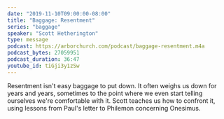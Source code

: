 ```yaml
---
date: "2019-11-10T09:00:00-08:00"
title: "Baggage: Resentment"
series: "baggage"
speaker: "Scott Hetherington"
type: message
podcast: https://arborchurch.com/podcast/baggage-resentment.m4a
podcast_bytes: 27059951
podcast_duration: 36:47
youtube_id: tiGji3y1zSw
---
```


Resentment isn't easy baggage to put down. It often weighs us down for years and years, sometimes to the point where we
even start telling ourselves we're comfortable with it. Scott teaches us how to confront it, using lessons from Paul's
letter to Philemon concerning Onesimus.


